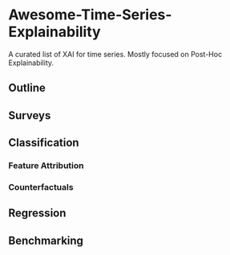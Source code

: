 # Awesome-Time-Series-Explainability
A curated list of XAI for time series. Mostly focused on Post-Hoc Explainability.

## Outline 

## Surveys

## Classification 


### Feature Attribution
### Counterfactuals 


## Regression
## Benchmarking 


